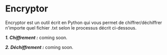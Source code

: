 # Encryptor
Encryptor est un outil écrit en Python qui vous permet de chiffrer/déchiffrer n'importe quel fichier .txt selon le processus décrit ci-dessous.

***1. Chiffrement :***
coming soon.

***2. Déchiffrement :***
coming soon.
